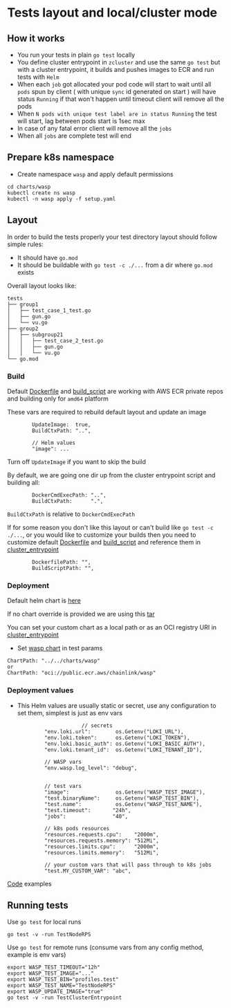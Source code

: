 # Tests layout and local/cluster mode

## How it works
- You run your tests in plain `go test` locally
- You define cluster entrypoint in `zcluster` and use the same `go test` but with a cluster entrypoint, it builds and pushes images to ECR and run tests with `Helm`
- When each `job` got allocated your pod code will start to wait until all `pods` spun by client ( with unique `sync` id generated on start ) will have status `Running` if that won't happen until timeout client will remove all the pods
- When `N pods with unique test label are in status Running` the test will start, lag between pods start is 1sec max
- In case of any fatal error client will remove all the `jobs`
- When all `jobs` are complete test will end

## Prepare k8s namespace
- Create namespace `wasp` and apply default permissions
```
cd charts/wasp
kubectl create ns wasp
kubectl -n wasp apply -f setup.yaml
```

## Layout
In order to build the tests properly your test directory layout should follow simple rules:
- It should have `go.mod`
- It should be buildable with `go test -c ./...` from a dir where `go.mod` exists

Overall layout looks like:
```
tests
├── group1
│   ├── test_case_1_test.go
│   ├── gun.go
│   └── vu.go
├── group2
│   ├── subgroup21
│   │   ├── test_case_2_test.go
│   │   ├── gun.go
│   │   └── vu.go
└── go.mod
```

### Build

Default [Dockerfile](../Dockerfile) and [build_script](../build_test_image.sh) are working with AWS ECR private repos and building only for `amd64` platform

These vars are required to rebuild default layout and update an image
```
		UpdateImage:  true,
		BuildCtxPath: "..",
		
		// Helm values
		"image": ...
```
Turn off `UpdateImage` if you want to skip the build

By default, we are going one dir up from the cluster entrypoint script and building all:
```
		DockerCmdExecPath: "..",
		BuildCtxPath:      ".",
```
`BuildCtxPath` is relative to `DockerCmdExecPath`

If for some reason you don't like this layout or can't build like `go test -c ./...`, or you would like to customize your builds then you need to customize default [Dockerfile](../Dockerfile) and [build_script](../build_test_image.sh) and reference them in [cluster_entrypoint](zcluster/cluster_test.go)
```
		DockerfilePath: "",
		BuildScriptPath: "",
```


### Deployment

Default helm chart is [here](../charts/wasp)

If no chart override is provided we are using this [tar](../charts/wasp/wasp-0.1.8.tgz)

You can set your custom chart as a local path or as an OCI registry URI in [cluster_entrypoint](zcluster/cluster_test.go)
- Set [wasp chart](../charts/wasp) in test params
```
ChartPath: "../../charts/wasp"
or 
ChartPath: "oci://public.ecr.aws/chainlink/wasp"
```

### Deployment values
- This Helm values are usually static or secret, use any configuration to set them, simplest is just as env vars
```
                        // secrets
			"env.loki.url":        os.Getenv("LOKI_URL"),
			"env.loki.token":      os.Getenv("LOKI_TOKEN"),
			"env.loki.basic_auth": os.Getenv("LOKI_BASIC_AUTH"),
			"env.loki.tenant_id":  os.Getenv("LOKI_TENANT_ID"),
			
			// WASP vars
			"env.wasp.log_level": "debug",

			
			// test vars
			"image":               os.Getenv("WASP_TEST_IMAGE"),
			"test.binaryName":     os.Getenv("WASP_TEST_BIN"),
			"test.name":           os.Getenv("WASP_TEST_NAME"),
			"test.timeout":       "24h",
			"jobs":               "40",
			
			// k8s pods resources
			"resources.requests.cpu":    "2000m",
			"resources.requests.memory": "512Mi",
			"resources.limits.cpu":      "2000m",
			"resources.limits.memory":   "512Mi",
			
			// your custom vars that will pass through to k8s jobs
			"test.MY_CUSTOM_VAR": "abc",
```
[Code](zcluster) examples

## Running tests

Use `go test` for local runs
```
go test -v -run TestNodeRPS
```

Use `go test` for remote runs (consume vars from any config method, example is env vars)
```
export WASP_TEST_TIMEOUT="12h"
export WASP_TEST_IMAGE="..."
export WASP_TEST_BIN="profiles.test"
export WASP_TEST_NAME="TestNodeRPS"
export WASP_UPDATE_IMAGE="true"
go test -v -run TestClusterEntrypoint
```